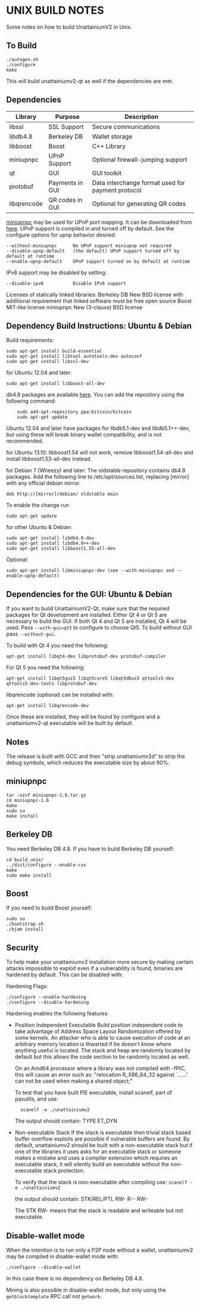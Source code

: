 UNIX BUILD NOTES
====================
Some notes on how to build UnattainiumV2 in Unix. 

To Build
---------------------

	./autogen.sh
	./configure
	make

This will build unattainiumv2-qt as well if the dependencies are met.

Dependencies
---------------------

 Library     | Purpose          | Description
 ------------|------------------|----------------------
 libssl      | SSL Support      | Secure communications
 libdb4.8    | Berkeley DB      | Wallet storage
 libboost    | Boost            | C++ Library
 miniupnpc   | UPnP Support     | Optional firewall-jumping support
 qt          | GUI              | GUI toolkit
 protobuf    | Payments in GUI  | Data interchange format used for payment protocol
 libqrencode | QR codes in GUI  | Optional for generating QR codes

[miniupnpc](http://miniupnp.free.fr/) may be used for UPnP port mapping.  It can be downloaded from [here](
http://miniupnp.tuxfamily.org/files/).  UPnP support is compiled in and
turned off by default.  See the configure options for upnp behavior desired:

	--without-miniupnpc      No UPnP support miniupnp not required
	--disable-upnp-default   (the default) UPnP support turned off by default at runtime
	--enable-upnp-default    UPnP support turned on by default at runtime

IPv6 support may be disabled by setting:

	--disable-ipv6           Disable IPv6 support

Licenses of statically linked libraries:
 Berkeley DB   New BSD license with additional requirement that linked
               software must be free open source
 Boost         MIT-like license
 miniupnpc     New (3-clause) BSD license


Dependency Build Instructions: Ubuntu & Debian
----------------------------------------------
Build requirements:

	sudo apt-get install build-essential
	sudo apt-get install libtool autotools-dev autoconf
	sudo apt-get install libssl-dev

for Ubuntu 12.04 and later:

	sudo apt-get install libboost-all-dev

 db4.8 packages are available [here](https://launchpad.net/~bitcoin/+archive/bitcoin).
 You can add the repository using the following command:

        sudo add-apt-repository ppa:bitcoin/bitcoin
        sudo apt-get update

 Ubuntu 12.04 and later have packages for libdb5.1-dev and libdb5.1++-dev,
 but using these will break binary wallet compatibility, and is not recommended.

for Ubuntu 13.10:
	libboost1.54 will not work,
	remove libboost1.54-all-dev and install libboost1.53-all-dev instead.

for Debian 7 (Wheezy) and later:
 The oldstable repository contains db4.8 packages.
 Add the following line to /etc/apt/sources.list,
 replacing [mirror] with any official debian mirror.

	deb http://[mirror]/debian/ oldstable main

To enable the change run

	sudo apt-get update

for other Ubuntu & Debian:

	sudo apt-get install libdb4.8-dev
	sudo apt-get install libdb4.8++-dev
	sudo apt-get install libboost1.55-all-dev

Optional:

	sudo apt-get install libminiupnpc-dev (see --with-miniupnpc and --enable-upnp-default)

Dependencies for the GUI: Ubuntu & Debian
-----------------------------------------

If you want to build UnattainiumV2-Qt, make sure that the required packages for Qt development
are installed. Either Qt 4 or Qt 5 are necessary to build the GUI.
If both Qt 4 and Qt 5 are installed, Qt 4 will be used. Pass `--with-gui=qt5` to configure to choose Qt5.
To build without GUI pass `--without-gui`.

To build with Qt 4 you need the following:

    apt-get install libqt4-dev libprotobuf-dev protobuf-compiler

For Qt 5 you need the following:

    apt-get install libqt5gui5 libqt5core5 libqt5dbus5 qttools5-dev qttools5-dev-tools libprotobuf-dev

libqrencode (optional) can be installed with:

    apt-get install libqrencode-dev

Once these are installed, they will be found by configure and a unattainiumv2-qt executable will be
built by default.

Notes
-----
The release is built with GCC and then "strip unattainiumv2d" to strip the debug
symbols, which reduces the executable size by about 90%.


miniupnpc
---------
	tar -xzvf miniupnpc-1.6.tar.gz
	cd miniupnpc-1.6
	make
	sudo su
	make install


Berkeley DB
-----------
You need Berkeley DB 4.8.  If you have to build Berkeley DB yourself:

	cd build_unix/
	../dist/configure --enable-cxx
	make
	sudo make install


Boost
-----
If you need to build Boost yourself:

	sudo su
	./bootstrap.sh
	./bjam install


Security
--------
To help make your unattainiumv2 installation more secure by making certain attacks impossible to
exploit even if a vulnerability is found, binaries are hardened by default.
This can be disabled with:

Hardening Flags:

	./configure --enable-hardening
	./configure --disable-hardening


Hardening enables the following features:

* Position Independent Executable
    Build position independent code to take advantage of Address Space Layout Randomization
    offered by some kernels. An attacker who is able to cause execution of code at an arbitrary
    memory location is thwarted if he doesn't know where anything useful is located.
    The stack and heap are randomly located by default but this allows the code section to be
    randomly located as well.

    On an Amd64 processor where a library was not compiled with -fPIC, this will cause an error
    such as: "relocation R_X86_64_32 against `......' can not be used when making a shared object;"

    To test that you have built PIE executable, install scanelf, part of paxutils, and use:

    	scanelf -e ./unattainiumv2

    The output should contain:
     TYPE
    ET_DYN

* Non-executable Stack
    If the stack is executable then trivial stack based buffer overflow exploits are possible if
    vulnerable buffers are found. By default, unattainiumv2 should be built with a non-executable stack
    but if one of the libraries it uses asks for an executable stack or someone makes a mistake
    and uses a compiler extension which requires an executable stack, it will silently build an
    executable without the non-executable stack protection.

    To verify that the stack is non-executable after compiling use:
    `scanelf -e ./unattainiumv2`

    the output should contain:
	STK/REL/PTL
	RW- R-- RW-

    The STK RW- means that the stack is readable and writeable but not executable.

Disable-wallet mode
--------------------
When the intention is to run only a P2P node without a wallet, unattainiumv2 may be compiled in
disable-wallet mode with:

    ./configure --disable-wallet

In this case there is no dependency on Berkeley DB 4.8.

Mining is also possible in disable-wallet mode, but only using the `getblocktemplate` RPC
call not `getwork`.

